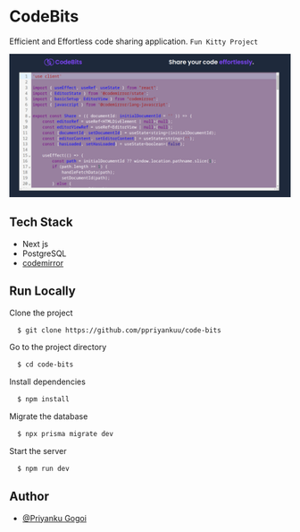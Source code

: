 
# CodeBits
Efficient and Effortless code sharing application. `Fun Kitty Project`

![screenshot_01](./public/ss.png)

## Tech Stack
- Next js
- PostgreSQL
- [codemirror](https://www.npmjs.com/package/codemirror) 




## Run Locally

Clone the project

```bash
  $ git clone https://github.com/ppriyankuu/code-bits
```

Go to the project directory

```bash
  $ cd code-bits
```

Install dependencies

```bash
  $ npm install
```

Migrate the database
```bash
  $ npx prisma migrate dev
```

Start the server

```bash
  $ npm run dev
```


## Author
- [@Priyanku Gogoi](https://github.com/ppriyankuu)